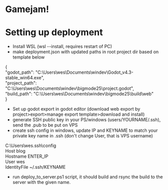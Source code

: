 # Gamejam!

# Setting up deployment
- Install WSL (wsl --install, requires restart of PC)
- make deployment.json with updated paths in root project dir based on template below

{  
   "godot_path": "C:\\Users\\wes\\Documents\\windev\\Godot_v4.3-stable_win64.exe",  
   "project_path": "C:\\Users\\wes\\Documents\\windev\\bigmode25\\project.godot",  
   "build_path": "C:\\Users\\wes\\Documents\\windev\\bigmode25\\build\\web"  
}  

- Set up godot export in godot editor (download web export by project>export>manage export template>download and install)
- generate SSH public key in your PS/windows (users/YOURNAME/.ssh), send the .pub to be put on VPS
- create ssh config in windows, update IP and KEYNAME to match your private key name in .ssh (don't change User, that is VPS username)

C:\Users\wes\.ssh\config  
Host blog  
    Hostname ENTER_IP  
    User wes  
    IdentityFile ~/.ssh/KEYNAME  

- run deploy_to_server.ps1 script, it should build and rsync the build to the server with the given name.
